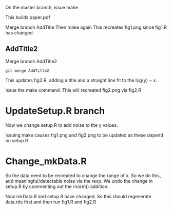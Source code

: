 
On the master branch, issue
make

This builds paper.pdf


Merge branch AddTitle
Then make again
This recreates fig1.png since fig1.R has changed.



## AddTitle2

Merge branch AddTitle2
```
git merge AddTitle2
```

This updates fig2.R, adding a title and a straight line fit to the log(y) ~ x.

Issue the make command.
This will recreated fig2.png via fig2.R


# UpdateSetup.R  branch

Now we change setup.R to add noise to the y values.

Issuing make causes fig1.png and fig2.png to be updated
as these depend on setup.R



# Change_mkData.R

So the data need to be recreated to change the range of x.
So we do this, add meaningful/detectable noise via the rexp.
We undo the change in setup.R by commenting out the rnorm() addition.

Now mkData.R and setup.R have changed.
So this should regenerate data.rds first and then run fig1.R and fig2.R


